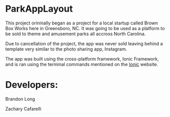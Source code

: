 # ParkAppLayout

This project orininally began as a project for a local startup called Brown Box Works here in Greensboro, NC. It was going to be used as a platform to be sold to theme and amusement parks all accross North Carolina. 

Due to cancellation of the project, the app was never sold leaving behind a template very similar to the photo sharing app, Instagram.

The app was built using the cross-platform framework, Ionic Framework, and is ran using the terminal commands mentioned on the [Ionic](http://ionicframework.com/) website.

# Developers:

Brandon Long

Zachary Cafarelli
